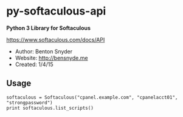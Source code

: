 py-softaculous-api
=================

**Python 3 Library for Softaculous**

https://www.softaculous.com/docs/API

- Author: Benton Snyder
- Website: http://bensnyde.me
- Created: 1/4/15

Usage
---
```
softaculous = Softaculous("cpanel.example.com", "cpanelacct01", "strongpassword")
print softaculous.list_scripts()
```
